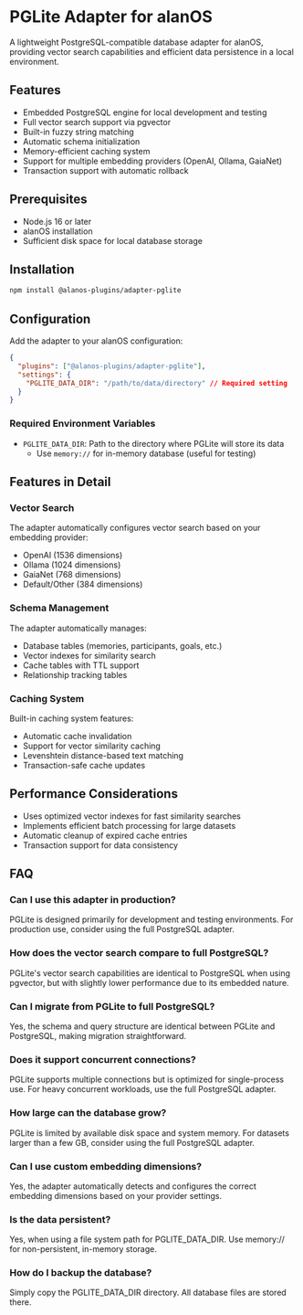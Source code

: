 # PGLite Adapter for alanOS

A lightweight PostgreSQL-compatible database adapter for alanOS, providing vector search capabilities and efficient data persistence in a local environment.

## Features

- Embedded PostgreSQL engine for local development and testing
- Full vector search support via pgvector
- Built-in fuzzy string matching
- Automatic schema initialization
- Memory-efficient caching system
- Support for multiple embedding providers (OpenAI, Ollama, GaiaNet)
- Transaction support with automatic rollback

## Prerequisites

- Node.js 16 or later
- alanOS installation
- Sufficient disk space for local database storage

## Installation

```bash
npm install @alanos-plugins/adapter-pglite
```

## Configuration

Add the adapter to your alanOS configuration:

```json
{
  "plugins": ["@alanos-plugins/adapter-pglite"],
  "settings": {
    "PGLITE_DATA_DIR": "/path/to/data/directory" // Required setting
  }
}
```

### Required Environment Variables

- `PGLITE_DATA_DIR`: Path to the directory where PGLite will store its data
  - Use `memory://` for in-memory database (useful for testing)

## Features in Detail

### Vector Search

The adapter automatically configures vector search based on your embedding provider:

- OpenAI (1536 dimensions)
- Ollama (1024 dimensions)
- GaiaNet (768 dimensions)
- Default/Other (384 dimensions)

### Schema Management

The adapter automatically manages:

- Database tables (memories, participants, goals, etc.)
- Vector indexes for similarity search
- Cache tables with TTL support
- Relationship tracking tables

### Caching System

Built-in caching system features:

- Automatic cache invalidation
- Support for vector similarity caching
- Levenshtein distance-based text matching
- Transaction-safe cache updates

## Performance Considerations

- Uses optimized vector indexes for fast similarity searches
- Implements efficient batch processing for large datasets
- Automatic cleanup of expired cache entries
- Transaction support for data consistency

## FAQ

### Can I use this adapter in production?

PGLite is designed primarily for development and testing environments. For production use, consider using the full PostgreSQL adapter.

### How does the vector search compare to full PostgreSQL?

PGLite's vector search capabilities are identical to PostgreSQL when using pgvector, but with slightly lower performance due to its embedded nature.

### Can I migrate from PGLite to full PostgreSQL?

Yes, the schema and query structure are identical between PGLite and PostgreSQL, making migration straightforward.

### Does it support concurrent connections?

PGLite supports multiple connections but is optimized for single-process use. For heavy concurrent workloads, use the full PostgreSQL adapter.

### How large can the database grow?

PGLite is limited by available disk space and system memory. For datasets larger than a few GB, consider using the full PostgreSQL adapter.

### Can I use custom embedding dimensions?

Yes, the adapter automatically detects and configures the correct embedding dimensions based on your provider settings.

### Is the data persistent?

Yes, when using a file system path for PGLITE_DATA_DIR. Use memory:// for non-persistent, in-memory storage.

### How do I backup the database?

Simply copy the PGLITE_DATA_DIR directory. All database files are stored there.

